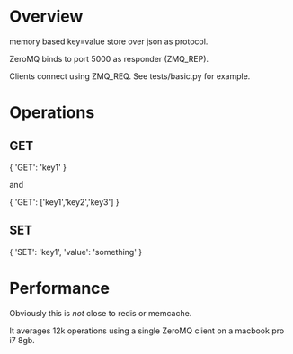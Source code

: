 # Overview

memory based key=value store over json as protocol.

ZeroMQ binds to port 5000 as responder (ZMQ_REP).

Clients connect using ZMQ_REQ. See tests/basic.py for example.

# Operations

## GET

{ 'GET': 'key1' }

and

{ 'GET': ['key1','key2','key3'] }

## SET

{ 'SET': 'key1',
  'value': 'something'
}

# Performance

Obviously this is *not* close to redis or memcache.

It averages 12k operations using a single ZeroMQ client on a macbook pro i7 8gb.
